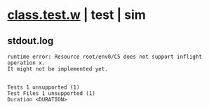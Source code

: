 # [class.test.w](../../../../../examples/tests/valid/class.test.w) | test | sim

## stdout.log
```log
runtime error: Resource root/env0/C5 does not support inflight operation x.
It might not be implemented yet.
 
 
Tests 1 unsupported (1)
Test Files 1 unsupported (1)
Duration <DURATION>
```

